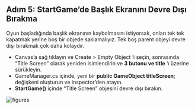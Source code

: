 ## Adım 5: StartGame’de Başlık Ekranını Devre Dışı Bırakma
Oyun başladığında başlık ekranının kaybolmasını istiyorsak, onları tek tek kapatmak yerine boş bir objede saklamalıyız. Tek boş parent objeyi devre dışı bırakmak çok daha kolaydır.

- Canvas’a sağ tıklayın ve Create > Empty Object ‘i seçin, sonrasında “Title Screen” olarak yeniden isimlendirin ve **3 butonu ve title** ‘ı üzerine sürükleyin.
- GameManager.cs içinde, yeni bir **public GameObject titleScreen**; değişkeni oluşturun ve inspector’den atayın.
- **StartGame()** içinde “Title Screen” objesini devre dışı bırakın.

![figures](https://raw.githubusercontent.com/Kodluyoruz/taskforce/main/unity-junior-programmer/use-parameter-change-difficulty/figures/CWC_B.3.5_image4.png)
